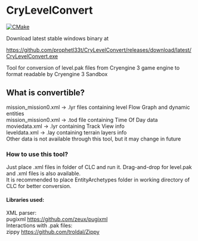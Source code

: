 # CryLevelConvert

[![CMake](https://github.com/prophetl33t/CryLevelConvert/actions/workflows/cmake.yml/badge.svg?branch=master)](https://github.com/prophetl33t/CryLevelConvert/actions/workflows/cmake.yml)

Download latest stable windows binary at

https://github.com/prophetl33t/CryLevelConvert/releases/download/latest/CryLevelConvert.exe

Tool for conversion of level.pak files from Cryengine 3 game engine to format readable by Cryengine 3 Sandbox  

## What is convertible?
mission_mission0.xml -> .lyr files containing level Flow Graph and dynamic entities  
mission_mission0.xml -> .tod file containing Time Of Day data  
moviedata.xml -> .lyr containing Track View info  
leveldata.xml -> .lay containing terrain layers info  
Other data is not available through this tool, but it may change in future  

### How to use this tool?
Just place .xml files in folder of CLC and run it. 
Drag-and-drop for level.pak and .xml files is also available.  
It is recommended to place EntityArchetypes folder in working directory of CLC for better conversion.  

#### Libraries used:
XML parser:  
pugixml https://github.com/zeux/pugixml  
Interactions with .pak files:  
zippy https://github.com/troldal/Zippy
